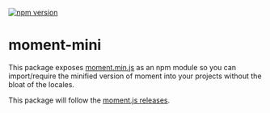[![npm version](https://badge.fury.io/js/moment-mini.svg)](https://badge.fury.io/js/moment-mini) 

# moment-mini

This package exposes [moment.min.js](https://github.com/moment/moment/blob/develop/min/moment.min.js) as an npm module so you can import/require the minified version of moment into your projects without the bloat of the locales.

This package will follow the [moment.js releases](https://github.com/moment/moment/releases).
